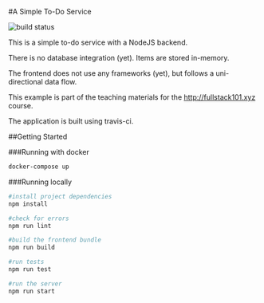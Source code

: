 #A Simple To-Do Service

![build status](https://api.travis-ci.org/fullstack101/nodejs-todo-example.svg?branch=master)

This is a simple to-do service with a NodeJS backend.

There is no database integration (yet). Items are stored in-memory.

The frontend does not use any frameworks (yet), but follows a uni-directional data flow.

This example is part of the teaching materials for the http://fullstack101.xyz course.

The application is built using travis-ci.

##Getting Started

###Running with docker
```bash
docker-compose up

```

###Running locally
```bash
#install project dependencies
npm install

#check for errors
npm run lint

#build the frontend bundle
npm run build

#run tests
npm run test

#run the server
npm run start
```
